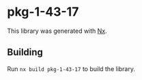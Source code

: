 # pkg-1-43-17

This library was generated with [Nx](https://nx.dev).

## Building

Run `nx build pkg-1-43-17` to build the library.

